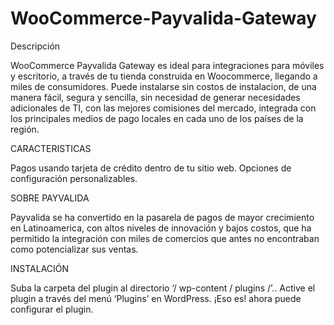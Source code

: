 # WooCommerce-Payvalida-Gateway


Descripción

WooCommerce Payvalida Gateway es ideal para integraciones para móviles y escritorio, a través de tu tienda construida en Woocommerce, llegando a miles de consumidores.
Puede instalarse sin costos de instalacion, de una manera fácil, segura y sencilla, sin necesidad de generar necesidades adicionales de TI, con las mejores comisiones del mercado, integrada con los principales medios de pago locales en cada uno de los países de la región.

CARACTERISTICAS

Pagos usando tarjeta de crédito dentro de tu sitio web.
Opciones de configuración personalizables.

SOBRE PAYVALIDA

Payvalida se ha convertido en la pasarela de pagos de mayor crecimiento en Latinoamerica, con altos niveles de innovación y bajos costos, que ha permitido la integración con miles de comercios que antes no encontraban como potencializar sus ventas.

INSTALACIÓN

Suba la carpeta del plugin al directorio ‘/ wp-content / plugins /’..
Active el plugin a través del menú ‘Plugins’ en WordPress.
¡Eso es! ahora puede configurar el plugin.

